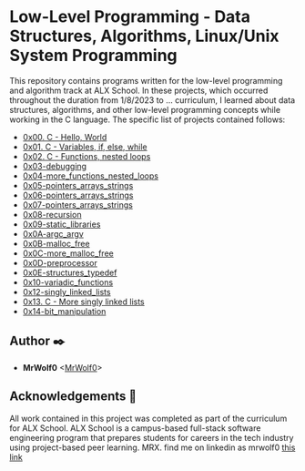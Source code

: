 # Low-Level Programming - Data Structures, Algorithms, Linux/Unix System Programming

This repository contains programs written for the low-level programming and
algorithm track at ALX School. In these projects, which  occurred
throughout the duration from 1/8/2023 to ... curriculum, I learned about data
structures, algorithms, and other low-level programming concepts while
working in the C language. The specific list of projects contained follows:

* [0x00. C - Hello, World](./0x00-hello_world)
* [0x01. C - Variables, if, else, while](./0x01-variables_if_else_while)
* [0x02. C - Functions, nested loops](./0x02-functions_nested_loops)
* [0x03-debugging](./0x03-debugging)
* [0x04-more_functions_nested_loops](./0x04-more_functions_nested_loops)
* [0x05-pointers_arrays_strings](./0x05-pointers_arrays_strings)
* [0x06-pointers_arrays_strings](./0x06-pointers_arrays_strings)
* [0x07-pointers_arrays_strings](./0x07-pointers_arrays_strings)
* [0x08-recursion](./0x08-recursion)
* [0x09-static_libraries](./0x09-static_libraries)
* [0x0A-argc_argv](./0x0A-argc_argv)
* [0x0B-malloc_free](./0x0B-malloc_free)
* [0x0C-more_malloc_free](./0x0C-more_malloc_free)
* [0x0D-preprocessor](./0x0D-preprocessor)
* [0x0E-structures_typedef](./0x0E-structures_typedef)
* [0x10-variadic_functions](./0x10-variadic_functions)
* [0x12-singly_linked_lists](./0x12-singly_linked_lists)
* [0x13. C - More singly linked lists](./0x13-more_singly_linked_lists)
* [0x14-bit_manipulation](./0x14-bit_manipulation)

## Author :black_nib:

* __MrWolf0__ <[MrWolf0](https://github.com/MrWolf0)>

## Acknowledgements :pray:

All work contained in this project was completed as part of the curriculum for
ALX School. ALX School is a campus-based full-stack software
engineering program that prepares students for careers in the tech industry
using project-based peer learning.
MRX.
find me on linkedin as mrwolf0
[this link](https://www.linkedin.com/in/mrwolf0/)
